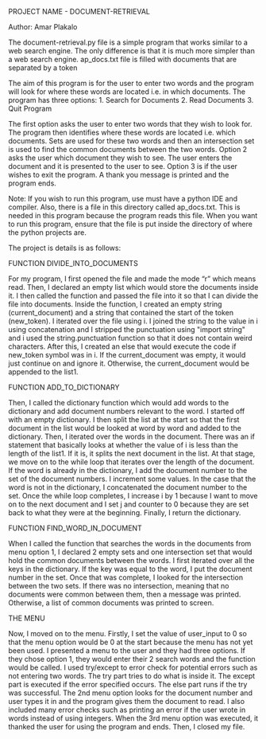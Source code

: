 PROJECT NAME - DOCUMENT-RETRIEVAL

Author: Amar Plakalo

The document-retrieval.py file is a simple program that works similar to a web search engine. The only difference is that it is much more simpler than a web search engine.
ap_docs.txt file is filled with documents that are separated by a <NEW DOCUMENT> token
  
The aim of this program is for the user to enter two words and the program will look for where these words are located i.e. in which documents.
The program has three options: 
                                1. Search for Documents
                                2. Read Documents
                                3. Quit Program
                               
The first option asks the user to enter two words that they wish to look for. The program then identifies where these words are located i.e. which documents.
Sets are used for these two words and then an intersection set is used to find the common documents between the two words.
Option 2 asks the user which document they wish to see. The user enters the document and it is presented to the user to see.
Option 3 is if the user wishes to exit the program. A thank you message is printed and the program ends.

Note: If you wish to run this program, use must have a python IDE and compiler. Also, there is a file in this directory called ap_docs.txt. This is needed in this program because the program reads this file. When you want to run this program, ensure that the file is put inside the directory of where the python projects are.
  

The project is details is as follows:

FUNCTION DIVIDE_INTO_DOCUMENTS

For my program, I first opened the file and made the mode “r” which means read. Then, I declared an empty list which would store the documents inside it. I then called the function and passed the file into it so that I can divide the file into documents. Inside the function, I created an empty string (current_document) and a string that contained the start of the token (new_token). I iterated over the file using i. I joined the string to the value in i using concatenation and I stripped the punctuation using "import string" and i used the string.punctuation function so that it does not contain weird characters. After this, I created an else that would execute the code if new_token symbol was in i. If the current_document was empty, it would just continue on and ignore it. Otherwise, the current_document would be appended to the list1.

FUNCTION ADD_TO_DICTIONARY

Then, I called the dictionary function which would add words to the dictionary and add document numbers relevant to the word. I started off with an empty dictionary. I then split the list at the start so that the first document in the list would be looked at word by word and added to the dictionary. Then, I iterated over the words in the document. There was an if statement that basically looks at whether the value of i is less than the length of the list1. If it is, it splits the next document in the list. At that stage, we move on to the while loop that iterates over the length of the document. If the word is already in the dictionary, I add the document number to the set of the document numbers. I increment some values. In the case that the word is not in the dictionary, I concatenated the document number to the set. Once the while loop completes, I increase i by 1 because I want to move on to the next document and I set j and counter to 0 because they are set back to what they were at the beginning. Finally, I return the dictionary.

FUNCTION FIND_WORD_IN_DOCUMENT

When I called the function that searches the words in the documents from menu option 1, I declared 2 empty sets and one intersection set that would hold the common documents between the words. I first iterated over all the keys in the dictionary. If the key was equal to the word, I put the document number in the set. Once that was complete, I looked for the intersection between the two sets. If there was no intersection, meaning that no documents were common between them, then a message was printed. Otherwise, a list of common documents was printed to screen.

THE MENU

Now, I moved on to the menu. Firstly, I set the value of user_input to 0 so that the menu option would be 0 at the start because the menu has not yet been used. I presented a menu to the user and they had three options. If they chose option 1, they would enter their 2 search words and the function would be called. I used try/except to error check for potential errors such as not entering two words. The try part tries to do what is inside it. The except part is executed if the error specified occurs. The else part runs if the try was successful. The 2nd menu option looks for the document number and user types it in and the program gives them the document to read. I also included many error checks such as printing an error if the user wrote in words instead of using integers. When the 3rd menu option was executed, it thanked the user for using the program and ends. Then, I closed my file.
